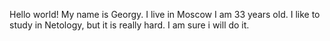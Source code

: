 Hello world!
My name is Georgy. I live in Moscow
I am 33 years old.
I like to study in Netology, but it is really hard.
I am sure i will do it.
